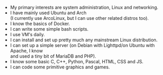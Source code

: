 - My primary interests are system administration, Linux and networking.
- I have mainly used Ubuntu and Arch <br />(I currently use ArcoLinux, but I can use other related distros too).
- I know the basics of Docker.
- I can write some simple bash scripts.
- I use VM's daily.
- I can install and set up pretty much any mainstream Linux distribution.
- I can set up a simple server (on Debian with Lighttpd/on Ubuntu with Apache, I know <br />and used a tiny bit of MariaDB and PHP).
- I know some basic C, C++, Python, Pascal, HTML, CSS and JS. 
- I can code some primitive graphics and games.
